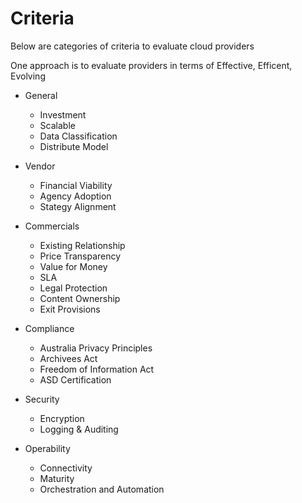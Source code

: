 # Criteria

Below are categories of criteria to evaluate cloud providers

One approach is to evaluate providers in terms of
Effective, 
Efficent, 
Evolving

- General
    - Investment
    - Scalable
    - Data Classification
    - Distribute Model

- Vendor
    - Financial Viability
    - Agency Adoption
    - Stategy Alignment

- Commercials
    - Existing Relationship
    - Price Transparency
    - Value for Money
    - SLA
    - Legal Protection
    - Content Ownership
    - Exit Provisions

- Compliance
    - Australia Privacy Principles
    - Archivees Act
    - Freedom of Information Act
    - ASD Certification

- Security
    - Encryption
    - Logging & Auditing

- Operability
    - Connectivity
    - Maturity
    - Orchestration and Automation


